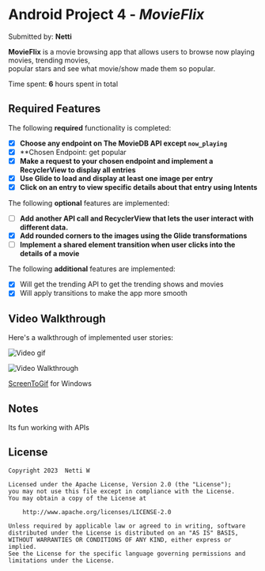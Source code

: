 # Android Project 4 - *MovieFlix*

Submitted by: **Netti**

**MovieFlix** is a movie browsing app that allows users to browse now playing movies, trending movies,
<br>
popular stars and see what movie/show made them so popular.

Time spent: **6** hours spent in total

## Required Features

The following **required** functionality is completed:

- [X] **Choose any endpoint on The MovieDB API except `now_playing`**
- [X] **Chosen Endpoint: get popular
- [X] **Make a request to your chosen endpoint and implement a RecyclerView to display all entries**
- [X] **Use Glide to load and display at least one image per entry**
- [X] **Click on an entry to view specific details about that entry using Intents**

The following **optional** features are implemented:

- [ ] **Add another API call and RecyclerView that lets the user interact with different data.**
- [X] **Add rounded corners to the images using the Glide transformations**
- [ ] **Implement a shared element transition when user clicks into the details of a movie**

The following **additional** features are implemented:

- [X] Will get the trending API to get the trending shows and movies
- [X] Will apply transitions to make the app more smooth

## Video Walkthrough

Here's a walkthrough of implemented user stories:

![Video gif](https://imgur.com/a/LbFq7T5.gif)

<img src='app/src/main/res/drawable/movieflix2.gif' title='Video Walkthrough' width='' alt='Video Walkthrough' />


[ScreenToGif](https://www.screentogif.com/) for Windows


## Notes

Its fun working with APIs
## License

    Copyright 2023  Netti W

    Licensed under the Apache License, Version 2.0 (the "License");
    you may not use this file except in compliance with the License.
    You may obtain a copy of the License at

        http://www.apache.org/licenses/LICENSE-2.0

    Unless required by applicable law or agreed to in writing, software
    distributed under the License is distributed on an "AS IS" BASIS,
    WITHOUT WARRANTIES OR CONDITIONS OF ANY KIND, either express or implied.
    See the License for the specific language governing permissions and
    limitations under the License.